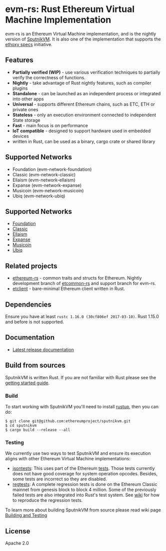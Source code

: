 # evm-rs: Rust Ethereum Virtual Machine Implementation

evm-rs is an Ethereum Virtual Machine implementation, and is the
nightly version of
[SputnikVM](https://github.com/ethereumproject/sputnikvm). It is also
one of the implementation that supports the [ethoxy
specs](https://github.com/ethoxy/specs) initiative.

## Features

* **Partially verified (WIP)** - use various verification techniques to
  partially verify the correctness of functions.
* **Nightly** - take advantage of Rust nightly features, such as
  compiler plugins
* **Standalone** - can be launched as an independent process or integrated into other apps
* **Universal** - supports different Ethereum chains, such as ETC, ETH or private ones
* **Stateless** - only an execution environment connected to independent State storage
* **Fast** - main focus is on performance
* **IoT compatible** - designed to support hardware used in embedded devices
* written in Rust, can be used as a binary, cargo crate or shared
  library

## Supported Networks

* Foundation (evm-network-foundation)
* Classic (evm-network-classic)
* Ellaism (evm-network-ellaism)
* Expanse (evm-network-expanse)
* Musicoin (evm-network-musicoin)
* Ubiq (evm-network-ubiq)

## Supported Networks

* [Foundation](./network/foundation)
* [Classic](./network/classic)
* [Ellaism](./network/ellaism)
* [Expanse](./network/expanse)
* [Musicoin](./network/musicoin)
* [Ubiq](./network/ubiq)

## Related projects

* [ethereum-rs](https://source.that.world/source/ethereum-rs) -
  common traits and structs for Ethereum. Nightly development branch
  of [etcommon-rs](https://github.com/ethereumproject/etcommon-rs)
  and support branch for evm-rs.
* [etclient](https://source.that.world/source/etclient) -
  bare-minimal Ethereum client written in Rust.

## Dependencies

Ensure you have at least `rustc 1.16.0 (30cf806ef 2017-03-10)`. Rust 1.15.0 and
before is not supported.

## Documentation

* [Latest release documentation](https://docs.rs/evm)

## Build from sources

SputnikVM is written Rust. If you are not familiar with Rust please
see the
[getting started guide](https://doc.rust-lang.org/book/getting-started.html). 

### Build 

To start working with SputnikVM you'll 
need to install [rustup](https://www.rustup.rs/), then you can do:
 
```lang=bash
$ git clone git@github.com:ethereumproject/sputnikvm.git
$ cd sputnikvm
$ cargo build --release --all
```

### Testing

We currently use two ways to test SputnikVM and ensure its execution
aligns with other Ethereum Virtual Machine implementations:

* [jsontests](/jsontests): This uses part of the Ethereum
  [tests](https://github.com/ethereumproject/tests). Those tests
  currently does not have good coverage for system operation
  opcodes. Besides, some tests are incorrect so they are disabled.
* [regtests](/regtests): A complete regression tests is done on the
  Ethereum Classic mainnet from genesis block to block 4 million. Some
  of the previously failed tests are also integrated into Rust's test
  system. See
  [wiki](https://github.com/ethereumproject/sputnikvm/wiki/Building-and-Testing)
  for how to reproduce the regression tests.
  
To learn more about building SputnikVM from source please read wiki page
 [Building and Testing](https://github.com/ethereumproject/sputnikvm/wiki/Building-and-Testing)  

## License

Apache 2.0

